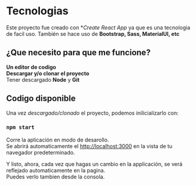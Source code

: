 #  Tecnologias

Este proyecto fue creado con **Create React App* ya que es una tecnologia de facil uso.
También se hace uso de **Bootstrap, Sass, MaterialUI, etc**

## ¿Que necesito para que me funcione?

**Un editor de codigo**\
**Descargar y/o clonar el proyecto**\
Tener descargado **Node** y **Git**



## Codigo disponible

Una vez *descargado/clonado* el proyecto, podemos inilicializarlo con:

### `npm start`

Corre la aplicación en modo de desarollo.\
Se abrirá automaticamente el [http://localhost:3000](http://localhost:3000) en la vista de tu navegador predeterminado.

Y listo, ahora, cada vez que hagas un cambio en la applicación, se verá reflejado automaticamente en la pagina.\
Puedes verlo tambien desde la consola.
